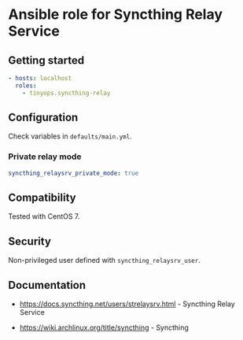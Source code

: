 # Ansible role for Syncthing Relay Service

## Getting started

```yaml
- hosts: localhost
  roles:
    - tinyops.syncthing-relay
```

## Configuration

Check variables in `defaults/main.yml`.

### Private relay mode

```yaml
syncthing_relaysrv_private_mode: true
```

## Compatibility

Tested with CentOS 7.

## Security

Non-privileged user defined with `syncthing_relaysrv_user`.

## Documentation

- https://docs.syncthing.net/users/strelaysrv.html - Syncthing Relay Service

- https://wiki.archlinux.org/title/syncthing - Syncthing
